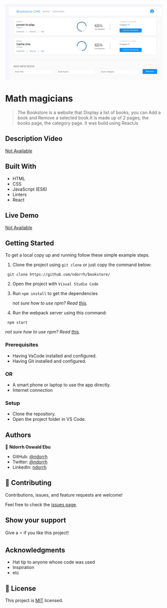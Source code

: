 ![](/projectimage.jpg)

# Math magicians
> The Bookstore is a website that Display a list of books, you can Add a book and Remove a selected book.It is made up of 2 pages; the books page, the category page.
> It was build using ReactJs
## Description Video

[Not Available]()

## Built With

- HTML
- CSS
- JavaScript (ES6)
- Linters
- React

## Live Demo
[Not Available]()


## Getting Started
To get a local copy up and running follow these simple example steps.
1. Clone the project using `git clone` or just copy the command below:
  ```
   git clone https://github.com/ndorrh/bookstore/
   ```
2. Open the project with `Visual Studio Code`
3. Run `npm install` to get the dependencies

   *not sure how to use npm? Read [this](https://docs.npmjs.com/downloading-and-installing-node-js-and-npm).*
4. Run the webpack server using this command:
  ```
   npm start
   ```
  *not sure how to use npm? Read [this](https://docs.npmjs.com/downloading-and-installing-node-js-and-npm).*

### Prerequisites
- Having VsCode installed and configured.
- Having Git installed and configured.
### OR
- A smart phone or laptop to use the app directly.
- Internet connection

### Setup
- Clone the repository.
- Open the project folder in VS Code.

## Authors

👤 **Ndorrh Oswald Ebu**

- GitHub: [@ndorrh](https://github.com/ndorrh)
- Twitter: [@ndorrh](https://twitter.com/ndorrh)
- LinkedIn: [ndorrh](https://www.linkedin.com/in/ndorrh-oswald-ebu-82ab02236/)

## 🤝 Contributing

Contributions, issues, and feature requests are welcome!

Feel free to check the [issues page](https://github.com/ndorrh/bookstore/issues).

## Show your support

Give a ⭐️ if you like this project!

## Acknowledgments

- Hat tip to anyone whose code was used
- Inspiration
- etc

## 📝 License

This project is [MIT](./MIT.md) licensed.
